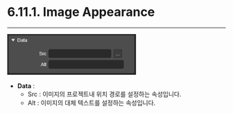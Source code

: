 # 6.11.1. Image Appearance

---

![](/assets/image-ex-001.png)

* **Data** : 
  * Src : 이미지의 프로젝트내 위치 경로를 설정하는 속성입니다.
  * Alt : 이미지의 대체 텍스트를 설정하는 속성입니다.



